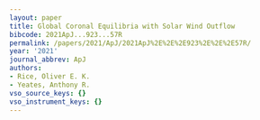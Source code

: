 ```yaml
---
layout: paper
title: Global Coronal Equilibria with Solar Wind Outflow
bibcode: 2021ApJ...923...57R
permalink: /papers/2021/ApJ/2021ApJ%2E%2E%2E923%2E%2E%2E57R/
year: '2021'
journal_abbrev: ApJ
authors:
- Rice, Oliver E. K.
- Yeates, Anthony R.
vso_source_keys: {}
vso_instrument_keys: {}
---
```


